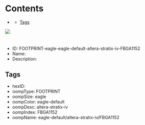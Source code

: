 



Contents
========

* [](#)
	* [Tags](#tags)
  
![][im]
# 

- ID: FOOTPRINT-eagle-eagle-default-altera-stratix-iv-FBGA1152
- Name: 
- Description: 

## Tags

- hexID: 
- oompType: FOOTPRINT
- oompSize: eagle
- oompColor: eagle-default
- oompDesc: altera-stratix-iv
- oompIndex: FBGA1152
- oompName: eagle-default/altera-stratix-iv/FBGA1152



[im]: image.png
